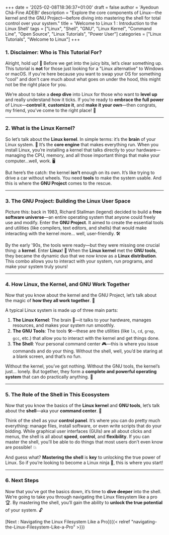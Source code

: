 +++
date = '2025-02-08T18:36:37+01:00'
draft = false
author = 'Ayedoun Châ-Fine ADEBI'
description = "Explore the core components of Linux—the kernel and the GNU Project—before diving into mastering the shell for total control over your system."
title = 'Welcome to Linux 1 : Introduction to the Linux Shell'
tags = ["Linux", "Shell", "GNU", "Linux Kernel", "Command Line", "Open Source", "Linux Tutorials", "Power User"]
categories = ["Linux Tutorials", "Welcome to Linux"]
+++


### **1. Disclaimer: Who is This Tutorial For?**

Alright, hold up! 🚨 Before we get into the juicy bits, let’s clear something up. This tutorial is **not** for those just looking for a "Linux alternative" to Windows or macOS. If you're here because you want to swap your OS for something "cool" and don't care much about what goes on under the hood, this might not be the right place for you. 

We’re about to take a **deep dive** into Linux for those who want to **level up** and really understand how it ticks. If you’re ready to **embrace the full power** of Linux—**control it**, **customize it**, and **make it your own**—then congrats, my friend, you’ve come to the right place! 🚀

---

### **2. What is the Linux Kernel?**

So let’s talk about the **Linux kernel**. In simple terms: it’s the **brain** of your Linux system. 🧠 It’s the **core engine** that makes everything run. When you install Linux, you’re installing a kernel that talks directly to your hardware—managing the CPU, memory, and all those important things that make your computer...well, work. 🖥️

But here’s the catch: the kernel **isn’t** enough on its own. It’s like trying to drive a car without wheels. You need **tools** to make the system usable. And this is where the **GNU Project** comes to the rescue.

---

### **3. The GNU Project: Building the Linux User Space**

Picture this: back in 1983, Richard Stallman (legend) decided to build a **free software universe**—an entire operating system that anyone could freely use and modify. Enter the **GNU Project**. It aimed to create the essential tools and utilities (like compilers, text editors, and shells) that would make interacting with the kernel more… well, user-friendly. 🛠️

By the early '90s, the tools were ready—but they were missing one crucial thing: a **kernel**. Enter **Linux**! 🎉 When the **Linux kernel** met the **GNU tools**, they became the dynamic duo that we now know as a **Linux distribution**. This combo allows you to interact with your system, run programs, and make your system truly yours!

---

### **4. How Linux, the Kernel, and GNU Work Together**

Now that you know about the kernel and the GNU Project, let’s talk about the magic of **how they all work together**. 🧩

A typical Linux system is made up of three main parts:

1. **The Linux Kernel**: The brain 🧠—it talks to your hardware, manages resources, and makes your system run smoothly.
2. **The GNU Tools**: The tools 🛠️—these are the utilities (like `ls`, `cd`, `grep`, `gcc`, etc.) that allow you to interact with the kernel and get things done.
3. **The Shell**: Your personal command center 🎮—this is where you issue commands and do your thing. Without the shell, well, you’d be staring at a blank screen, and that’s no fun.

Without the kernel, you’ve got nothing. Without the GNU tools, the kernel’s just… lonely. But together, they form a **complete and powerful operating system** that can do practically anything. 🤖

---

### **5. The Role of the Shell in This Ecosystem**

Now that you know the basics of the **Linux kernel** and **GNU tools**, let’s talk about the **shell**—aka your **command center**. 🚀

Think of the shell as your **control panel**. It’s where you can do pretty much everything: manage files, install software, or even write scripts that do your bidding. While graphical user interfaces (GUIs) are all about clicks and menus, the shell is all about **speed**, **control**, and **flexibility**. If you can master the shell, you’ll be able to do things that most users don’t even know are possible! 💥

And guess what? **Mastering the shell** is **key** to unlocking the true power of Linux. So if you’re looking to become a Linux ninja 🥷, this is where you start!

---

### **6. Next Steps**

Now that you’ve got the basics down, it’s time to **dive deeper** into the shell. We’re going to take you through navigating the Linux filesystem like a pro 🏆. By mastering the shell, you’ll gain the ability to **unlock the true potential** of your system. 🔓

[Next : Navigating the Linux Filesystem Like a Pro]({{< relref "navigating-the-Linux-Filesystem-Like-a-Pro" >}}) 
